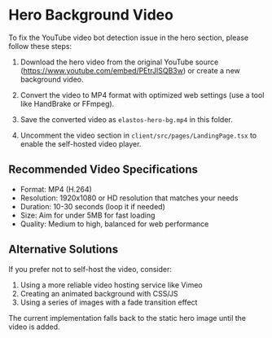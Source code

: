 # Hero Background Video

To fix the YouTube video bot detection issue in the hero section, please follow these steps:

1. Download the hero video from the original YouTube source (https://www.youtube.com/embed/PEtrJlSQB3w) or create a new background video.

2. Convert the video to MP4 format with optimized web settings (use a tool like HandBrake or FFmpeg).

3. Save the converted video as `elastos-hero-bg.mp4` in this folder.

4. Uncomment the video section in `client/src/pages/LandingPage.tsx` to enable the self-hosted video player.

## Recommended Video Specifications

- Format: MP4 (H.264)
- Resolution: 1920x1080 or HD resolution that matches your needs
- Duration: 10-30 seconds (loop it if needed)
- Size: Aim for under 5MB for fast loading
- Quality: Medium to high, balanced for web performance

## Alternative Solutions

If you prefer not to self-host the video, consider:

1. Using a more reliable video hosting service like Vimeo
2. Creating an animated background with CSS/JS
3. Using a series of images with a fade transition effect

The current implementation falls back to the static hero image until the video is added. 